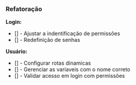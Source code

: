 ### Refatoração


**Login:**

- [] - Ajustar a indentificação de permissões 
- [] - Redefinição de senhas


**Usuário:**

- [] - Configurar rotas dinamicas 
- [] - Gerenciar as variaveis com o nome correto
- [] - Validar acesso em login com permissões 
